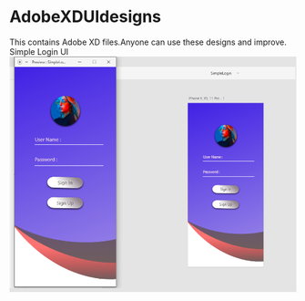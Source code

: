 # AdobeXDUIdesigns

This contains Adobe XD files.Anyone can use these designs and improve.
Simple Login UI
![alt text](https://github.com/shriasi/AdobeXDUIdesigns/blob/master/todo.png)
